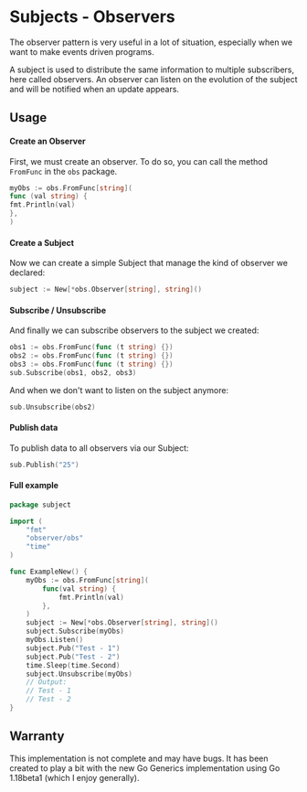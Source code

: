# Subjects - Observers

The observer pattern is very useful in a lot of situation, especially when we want to make events driven programs.

A subject is used to distribute the same information to multiple subscribers, here called observers. An observer can
listen on the evolution of the subject and will be notified when an update appears.

## Usage

#### Create an Observer

First, we must create an observer. To do so, you can call the method `FromFunc` in the `obs` package.

```go
myObs := obs.FromFunc[string](
func (val string) {
fmt.Println(val)
},
)
```

#### Create a Subject

Now we can create a simple Subject that manage the kind of observer we declared:

```go
subject := New[*obs.Observer[string], string]()
```

#### Subscribe / Unsubscribe

And finally we can subscribe observers to the subject we created:

```go
obs1 := obs.FromFunc(func (t string) {})
obs2 := obs.FromFunc(func (t string) {})
obs3 := obs.FromFunc(func (t string) {})
sub.Subscribe(obs1, obs2, obs3)
```

And when we don't want to listen on the subject anymore:

```go
sub.Unsubscribe(obs2)
```

#### Publish data

To publish data to all observers via our Subject:

```go
sub.Publish("25")
```

#### Full example

```go
package subject

import (
	"fmt"
	"observer/obs"
	"time"
)

func ExampleNew() {
	myObs := obs.FromFunc[string](
		func(val string) {
			fmt.Println(val)
		},
	)
	subject := New[*obs.Observer[string], string]()
	subject.Subscribe(myObs)
	myObs.Listen()
	subject.Pub("Test - 1")
	subject.Pub("Test - 2")
	time.Sleep(time.Second)
	subject.Unsubscribe(myObs)
	// Output:
	// Test - 1
	// Test - 2
}
```

## Warranty

This implementation is not complete and may have bugs. It has been created to play a bit with the new Go Generics
implementation using Go 1.18beta1 (which I enjoy generally).